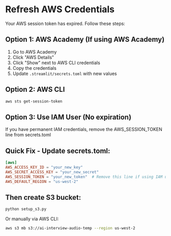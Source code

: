 # Refresh AWS Credentials

Your AWS session token has expired. Follow these steps:

## Option 1: AWS Academy (If using AWS Academy)
1. Go to AWS Academy
2. Click "AWS Details" 
3. Click "Show" next to AWS CLI credentials
4. Copy the credentials
5. Update `.streamlit/secrets.toml` with new values

## Option 2: AWS CLI
```bash
aws sts get-session-token
```

## Option 3: Use IAM User (No expiration)
If you have permanent IAM credentials, remove the AWS_SESSION_TOKEN line from secrets.toml

## Quick Fix - Update secrets.toml:
```toml
[aws]
AWS_ACCESS_KEY_ID = "your_new_key"
AWS_SECRET_ACCESS_KEY = "your_new_secret"
AWS_SESSION_TOKEN = "your_new_token"  # Remove this line if using IAM user
AWS_DEFAULT_REGION = "us-west-2"
```

## Then create S3 bucket:
```bash
python setup_s3.py
```

Or manually via AWS CLI:
```bash
aws s3 mb s3://ai-interview-audio-temp --region us-west-2
```
